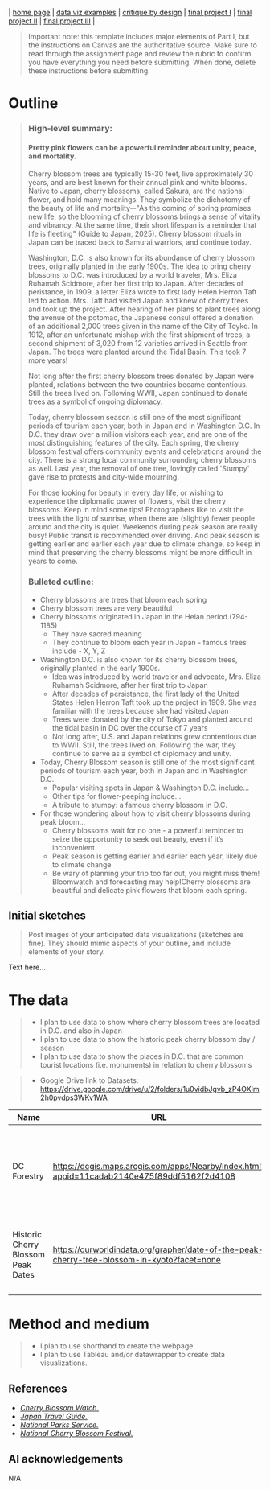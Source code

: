 | [home page](https://cmustudent.github.io/tswd-portfolio-templates/) | [data viz examples](dataviz-examples) | [critique by design](critique-by-design) | [final project I](final-project-part-one) | [final project II](final-project-part-two) | [final project III](final-project-part-three) |


> Important note: this template includes major elements of Part I, but the instructions on Canvas are the authoritative source.  Make sure to read through the assignment page and review the rubric to confirm you have everything you need before submitting.  When done, delete these instructions before submitting.

# Outline
> ### High-level summary:
> #### Pretty pink flowers can be a powerful reminder about unity, peace, and mortality.
> Cherry blossom trees are typically 15-30 feet, live approximately 30 years, and are best known for their annual pink and white blooms. Native to Japan, cherry blossoms, called Sakura, are the national flower, and hold many meanings. They symbolize the dichotomy of the beauty of life and mortality--"As the coming of spring promises new life, so the blooming of cherry blossoms brings a sense of vitality and vibrancy. At the same time, their short lifespan is a reminder that life is fleeting" (Guide to Japan, 2025). Cherry blossom rituals in Japan can be traced back to Samurai warriors, and continue today.
>
> Washington, D.C. is also known for its abundance of cherry blossom trees, originally planted in the early 1900s. The idea to bring cherry blossoms to D.C. was introduced by a world traveler, Mrs. Eliza Ruhamah Scidmore, after her first trip to Japan. After decades of peristance, in 1909, a letter Eliza wrote to first lady Helen Herron Taft led to action. Mrs. Taft had visited Japan and knew of cherry trees and took up the project. After hearing of her plans to plant trees along the avenue of the potomac, the Japanese consul offered a donation of an additional 2,000 trees given in the name of the City of Toyko. In 1912, after an unfortunate mishap with the first shipment of trees, a second shipment of 3,020 from 12 varieties arrived in Seattle from Japan. The trees were planted around the Tidal Basin. This took 7 more years!
> 
> Not long after the first cherry blossom trees donated by Japan were planted, relations between the two countries became contentious. Still the trees lived on. Following WWII, Japan continued to donate trees as a symbol of ongoing diplomacy.
>
> Today, cherry blossom season is still one of the most significant periods of tourism each year, both in Japan and in Washington D.C. In D.C. they draw over a million visitors each year, and are one of the most distinguishing features of the city. Each spring, the cherry blossom festival offers community events and celebrations around the city. There is a strong local community surrounding cherry blossoms as well. Last year, the removal of one tree, lovingly called 'Stumpy' gave rise to protests and city-wide mourning.
>
> For those looking for beauty in every day life, or wishing to experience the diplomatic power of flowers, visit the cherry blossoms. Keep in mind some tips! Photographers like to visit the trees with the light of sunrise, when there are (slightly) fewer people around and the city is quiet. Weekends during peak season are really busy! Public transit is recommended over driving. And peak season is getting earlier and earlier each year due to climate change, so keep in mind that preserving the cherry blossoms might be more difficult in years to come. 
>
> ### Bulleted outline:
> - Cherry blossoms are trees that bloom each spring
> - Cherry blossom trees are very beautiful
> - Cherry blossoms originated in Japan in the Heian period (794-1185)
>   - They have sacred meaning
>   - They continue to bloom each year in Japan - famous trees include - X, Y, Z
> - Washington D.C. is also known for its cherry blossom trees, originally planted in the early 1900s.
>   - Idea was introduced by world travelor and advocate, Mrs. Eliza Ruhamah Scidmore, after her first trip to Japan
>   - After decades of persistance, the first lady of the United States Helen Herron Taft took up the project in 1909. She was familiar with the trees because she had visited Japan
>   - Trees were donated by the city of Tokyo and planted around the tidal basin in DC over the course of 7 years
>   - Not long after, U.S. and Japan relations grew contentious due to WWII. Still, the trees lived on. Following the war, they continue to serve as a symbol of diplomacy and unity.
> - Today, Cherry Blossom season is still one of the most significant periods of tourism each year, both in Japan and in Washington D.C.
>   - Popular visiting spots in Japan & Washington D.C. include...
>   - Other tips for flower-peeping include...
>   - A tribute to stumpy: a famous cherry blossom in D.C.
> - For those wondering about how to visit cherry blossoms during peak bloom...
>   - Cherry blossoms wait for no one - a powerful reminder to seize the opportunity to seek out beauty, even if it’s inconvenient
>   - Peak season is getting earlier and earlier each year, likely due to climate change
>   - Be wary of planning your trip too far out, you might miss them! Bloomwatch and forecasting may help!Cherry blossoms are beautiful and delicate pink flowers that bloom each spring.

## Initial sketches
> Post images of your anticipated data visualizations (sketches are fine). They should mimic aspects of your outline, and include elements of your story.  

Text here...

# The data
> - I plan to use data to show where cherry blossom trees are located in D.C. and also in Japan
> - I plan to use data to show the historic peak cherry blossom day / season
> - I plan to use data to show the places in D.C. that are common tourist locations (i.e. monuments) in relation to cherry blossoms

> - Google Drive link to Datasets: https://drive.google.com/drive/u/2/folders/1u0vidbJgvb_zP4OXIm2h0pvdps3WKv1WA

| Name | URL | Description |
|------|-----|-------------|
| DC Forestry     |  https://dcgis.maps.arcgis.com/apps/Nearby/index.html?appid=11cadab2140e475f89ddf5162f2d4108   |   Map of cherry blossom trees located in the District of Columbia, by type          |
| Historic Cherry Blossom Peak Dates    | https://ourworldindata.org/grapher/date-of-the-peak-cherry-tree-blossom-in-kyoto?facet=none     | Date of peak cherry blossom season in Japan, 812-2024            |
|      |     |             |

# Method and medium
> - I plan to use shorthand to create the webpage. 
> - I plan to use Tableau and/or datawrapper to create data visualizations. 

## References
- [_Cherry Blossom Watch._](https://cherryblossomwatch.com/stumpy/)
- [_Japan Travel Guide._](https://www.jal.co.jp/ar/en/guide-to-japan/experiences/cherry-blossom/what-do-cherry-blossoms-represent/index.html)
- [_National Parks Service._](https://www.nps.gov/featurecontent/cherryblossom/history-of-the-cherry-trees.html)
- [_National Cherry Blossom Festival._](https://nationalcherryblossomfestival.org/all-events/)



## AI acknowledgements
N/A

